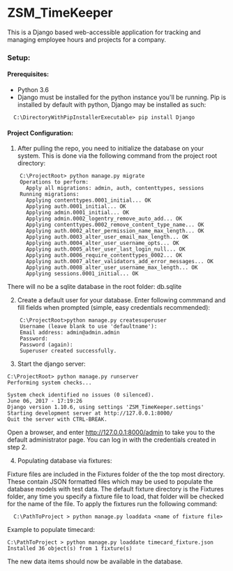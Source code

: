 # ZSM_TimeKeeper

This is a Django based web-accessible application for tracking and managing
employee hours and projects for a company.

### Setup:

#### Prerequisites:

- Python 3.6
- Django must be installed for the python instance you'll be running.
  Pip is installed by default with python, Django may be installed as such:
```
  C:\DirectoryWithPipInstallerExecutable> pip install Django
```


#### Project Configuration:
 1. After pulling the repo, you need to initialize the database on your system.
This is done via the following command from the project root directory:
```
    C:\ProjectRoot> python manage.py migrate
    Operations to perform:
      Apply all migrations: admin, auth, contenttypes, sessions
    Running migrations:
      Applying contenttypes.0001_initial... OK
      Applying auth.0001_initial... OK
      Applying admin.0001_initial... OK
      Applying admin.0002_logentry_remove_auto_add... OK
      Applying contenttypes.0002_remove_content_type_name... OK
      Applying auth.0002_alter_permission_name_max_length... OK
      Applying auth.0003_alter_user_email_max_length... OK
      Applying auth.0004_alter_user_username_opts... OK
      Applying auth.0005_alter_user_last_login_null... OK
      Applying auth.0006_require_contenttypes_0002... OK
      Applying auth.0007_alter_validators_add_error_messages... OK
      Applying auth.0008_alter_user_username_max_length... OK
      Applying sessions.0001_initial... OK
```

  There will no be a sqlite database in the root folder: db.sqlite

 2. Create a default user for your database. Enter following commmand
   and fill fields when prompted (simple, easy credentials recommended):
```
    C:\ProjectRoot>python manage.py createsuperuser
    Username (leave blank to use 'defaultname'):
    Email address: admin@admin.admin
    Password:
    Password (again):
    Superuser created successfully.
```



 3. Start the django server:
 ```
 C:\ProjectRoot> python manage.py runserver
 Performing system checks...

System check identified no issues (0 silenced).
June 06, 2017 - 17:19:26
Django version 1.10.6, using settings 'ZSM_TimeKeeper.settings'
Starting development server at http://127.0.0.1:8000/
Quit the server with CTRL-BREAK.
 ```
  Open a browser, and enter http://127.0.0.1:8000/admin to take you to the
  default administrator page. You can log in with the credentials created in step 2.

 4. Populating database via fixtures:

  Fixture files are included in the Fixtures folder of the the top most directory. These
  contain JSON formatted files which may be used to populate the database models with test
  data. The default fixture directory is the Fixtures folder, any time you specify a
  fixture file to load, that folder will be checked for the name of the file.
  To apply the fixtures run the following command:
  ```
    C:\PathToProject > python manage.py loaddata <name of fixture file>
  ```

  Example to populate timecard:
  ```
  C:\PathToProject > python manage.py loaddate timecard_fixture.json
  Installed 36 object(s) from 1 fixture(s)
  ```

  The new data items should now be available in the database.